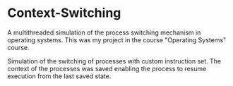 # Context-Switching
A multithreaded simulation of the process switching mechanism in operating systems. This was my project in the course "Operating Systems" course.

Simulation of the switching of processes with custom instruction set. The context of the processes was saved enabling the process to resume execution from the last saved state.
